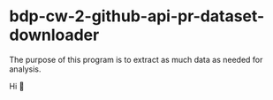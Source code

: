 # bdp-cw-2-github-api-pr-dataset-downloader
The purpose of this program is to extract as much data as needed for analysis.

Hi 🙂
